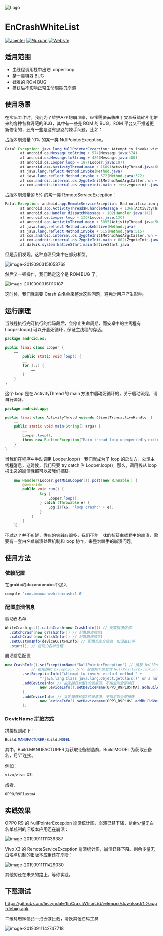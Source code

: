 ![Logo](https://raw.githubusercontent.com/leotyndale/EnFloatingView/master/preview/logo.png)

EnCrashWhiteList
==========================
[![Jcenter](https://img.shields.io/badge/Jcenter-v1.0-brightgreen.svg?style=flat)](https://bintray.com/leotyndale/Muxuan/EnCrashWhitList)
[![Muxuan](https://img.shields.io/badge/PoweredBy-Muxuan-green.svg?style=flat)](http://www.imuxuan.com/)
[![Website](https://img.shields.io/website-up-down-green-red/https/shields.io.svg?label=Blog)](http://blog.imuxuan.com)

## 适用范围

- 主线程调用栈中出现Looper.loop
- 某一类特殊 BUG
- 疑难的 ROM BUG
- 捕获后不影响正常生命周期的崩溃

## 使用场景

在实际工作时，我们为了维护APP的崩溃率，经常需要面临由于安卓系统碎片化带来的各种各样奇葩的BUG，其中有一些是 ROM 的 BUG，ROM 平台又不推送更新修复的，还有一些是没有思路的棘手问题，比如：

占版本崩溃量 10% 的某一类 NullPointerException。

```java
Fatal Exception: java.lang.NullPointerException: Attempt to invoke virtual method 'java.lang.Class java.lang.Object.getClass()' on a null object reference
       at android.os.Message.toString + 574(Message.java:574)
       at android.os.Message.toString + 480(Message.java:480)
       at android.os.Looper.loop + 187(Looper.java:187)
       at android.app.ActivityThread.main + 5509(ActivityThread.java:5509)
       at java.lang.reflect.Method.invoke(Method.java)
       at java.lang.reflect.Method.invoke + 372(Method.java:372)
       at com.android.internal.os.ZygoteInit$MethodAndArgsCaller.run + 961(ZygoteInit.java:961)
       at com.android.internal.os.ZygoteInit.main + 756(ZygoteInit.java:756)
```

占版本崩溃量的 5% 的某一类 RemoteServiceException：

```java
Fatal Exception: android.app.RemoteServiceException: Bad notification posted from package *: Couldn't expand RemoteViews for: StatusBarNotification(pkg=* user=UserHandle{0} id=3000171 tag=null score=20: Notification(pri=2 contentView=*/0x1090064 vibrate=default sound=default defaults=0xffffffff flags=0x11 kind=[null]))
       at android.app.ActivityThread$H.handleMessage + 1366(ActivityThread.java:1366)
       at android.os.Handler.dispatchMessage + 102(Handler.java:102)
       at android.os.Looper.loop + 136(Looper.java:136)
       at android.app.ActivityThread.main + 5095(ActivityThread.java:5095)
       at java.lang.reflect.Method.invokeNative(Method.java)
       at java.lang.reflect.Method.invoke + 515(Method.java:515)
       at com.android.internal.os.ZygoteInit$MethodAndArgsCaller.run + 786(ZygoteInit.java:786)
       at com.android.internal.os.ZygoteInit.main + 602(ZygoteInit.java:602)
       at dalvik.system.NativeStart.main(NativeStart.java)
```

但是我们发现，这种崩溃只集中在部分机型。

![image-20190903151058768](README.assets/image-20190903151058768.png)

然后又一顿操作，我们确定这个是 ROM BUG 了。

![image-20190903151116187](README.assets/image-20190903151116187.png)

这时候，我们就需要 Crash 白名单来整治这些问题，避免对用户产生影响。

## 运行原理

当线程执行完可执行的代码段后，会停止生命周期，而安卓中的主线程有 Looper.loop() 可以开启死循环，保证主线程的存活。

```java
package android.os;

public final class Looper {
  	……
		public static void loop() {
        ……
        for (;;) {
            ……
        }
    }
}
```

这个 loop 是在 ActivityThread 的 main 方法中启动死循环的，关于启动流程，请自行脑补。

```java
package android.app;

public final class ActivityThread extends ClientTransactionHandler {
  	……
    public static void main(String[] args) {
        ……
        Looper.loop();
        throw new RuntimeException("Main thread loop unexpectedly exited");
    }
}
```

当我们在程序中手动调用 Looper.loop()，我们就成为了 loop 的启动方，处理主线程消息，这时候，我们只要 try catch 住 Looper.loop()，那么，调用栈从 loop 报出来的崩溃就都可以被我们捕获。

```java
    new Handler(Looper.getMainLooper()).post(new Runnable() {
        @Override
        public void run() {
                try {
                    Looper.loop();
                } catch (Throwable e) {
                    Log.i(TAG, "loop crash:" + e);
                }
            }
        }
    });
```

不过这个并不新鲜，类似的实践有很多，我们不能一味的捕获主线程中的崩溃，需要有一套白名单崩溃处理机制和 loop 协作，来整治棘手的崩溃问题。

## 使用方法

### 依赖配置

在gralde的dependencies中加入

```groovy
compile 'com.imuxuan:whitecrash:1.0'
```

### 配置崩溃信息

启动白名单

```java
WhiteCrash.get().catchCrash(new CrashInfo()) // 配置崩溃信息1
  .catchCrash(new CrashInfo()) // 配置崩溃信息1
  .catchCrash(new CrashInfo()) // 配置崩溃信息1
  .setCustomInfo(deviceCustomInfo) // 配置自定义信息，如设备ID等
  .start(); // 启动白名单处理
```

崩溃信息配置

```java
new CrashInfo().setExceptionName("NullPointerException") // 捕获 NullPointerException
   			// 指定捕获 Exception Info 包含如下信息的 NullPointerException
        .setExceptionInfo("Attempt to invoke virtual method " +
                "'java.lang.Class java.lang.Object.getClass()' on a null object reference")
        .addDeviceInfo( // 指定捕获机型1的该崩溃，不指定则全部捕获
                new DeviceInfo().setDeviceName(OPPO_R9PLUSTMA).addBuildVersion("5.1.1")
        )
        .addDeviceInfo( // 指定捕获机型2的该崩溃，不指定则全部捕获
                new DeviceInfo().setDeviceName(OPPO_R9PLUS).addBuildVersion("5.1.1")
        );
```

### DevieName 拼接方式

拼接规则如下：

```java
Build.MANUFACTURER/Build.MODEL
```

其中，Build.MANUFACTURER 为获取设备制造商，Build.MODEL 为获取设备名，用“/”连接。

例如：

```java
vivo/vivo X3L
```

或者，

```java
OPPO/R9PlustmA
```

## 实践效果

OPPO R9 的 NullPointerException 崩溃统计图，崩溃已经下降，剩余少量无白名单机制的旧版本应用还在崩溃：

![image-20190911111339387](README.assets/image-20190911111339387.png)

Vivo X3 的 RemoteServiceException 崩溃统计图，崩溃已经下降，剩余少量无白名单机制的旧版本应用还在崩溃：

![image-20190911111429030](README.assets/image-20190911111429030.png)

其他的还在未来的路上，等你实践。

## 下载测试

<https://github.com/leotyndale/EnCrashWhiteList/releases/download/1.0/app-debug.apk>

二维码用微信扫一扫会被拦截，请换其他扫码工具

![image-20190911142747718](README.assets/image-20190911142747718.png)